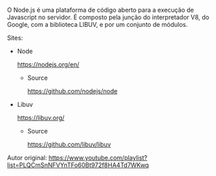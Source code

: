 O Node.js é uma plataforma de código aberto para a execução
de Javascript no servidor. É composto pela junção do interpretador
V8, do Google, com a biblioteca LIBUV, e por um conjunto de módulos.

Sites:

- Node

    https://nodejs.org/en/

    - Source

        https://github.com/nodejs/node

- Libuv

    https://libuv.org/

    - Source

        https://github.com/libuv/libuv


Autor original: https://www.youtube.com/playlist?list=PLQCmSnNFVYnTFo60Bt972f8HA4Td7WKwq